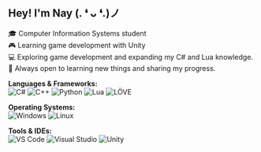 ## Hey! I'm Nay (. ❛ ᴗ ❛.)ノ

🎓 Computer Information Systems student  
🎮 Learning game development with Unity  
💻 Exploring game development and expanding my C# and Lua knowledge.  
🚀 Always open to learning new things and sharing my progress.  

  
**Languages & Frameworks:**  
![C#](https://img.shields.io/badge/C%23-239120?style=flat-square&logo=c-sharp&logoColor=white)
![C++](https://img.shields.io/badge/C++-00599C?style=flat-square&logo=c%2B%2B&logoColor=white)
![Python](https://img.shields.io/badge/Python-3776AB?style=flat-square&logo=python&logoColor=white)
![Lua](https://img.shields.io/badge/Lua-2C2D72?style=flat-square&logo=lua&logoColor=white)
![LÖVE](https://img.shields.io/badge/LÖVE-0000FF?style=flat-square&logo=love&logoColor=white)

**Operating Systems:**  
![Windows](https://img.shields.io/badge/Windows-0078D6?style=flat-square&logo=windows&logoColor=white)
![Linux](https://img.shields.io/badge/Linux-FCC624?style=flat-square&logo=linux&logoColor=black)

**Tools & IDEs:**  
![VS Code](https://img.shields.io/badge/VS%20Code-007ACC?style=flat-square&logo=visual-studio-code&logoColor=white)
![Visual Studio](https://img.shields.io/badge/Visual%20Studio-5C2D91?style=flat-square&logo=visual-studio&logoColor=white)
![Unity](https://img.shields.io/badge/Unity-100000?style=flat-square&logo=unity&logoColor=white)
